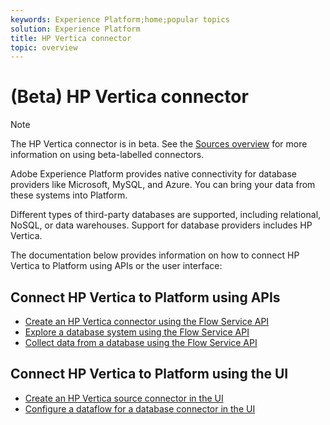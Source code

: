 ```yaml
---
keywords: Experience Platform;home;popular topics
solution: Experience Platform
title: HP Vertica connector
topic: overview
---
```


# (Beta) HP Vertica connector

>[!NOTE]
>The HP Vertica connector is in beta. See the [Sources overview](../../home.md#terms-and-conditions) for more information on using beta-labelled connectors.

Adobe Experience Platform provides native connectivity for database providers like Microsoft, MySQL, and Azure. You can bring your data from these systems into Platform.

Different types of third-party databases are supported, including relational, NoSQL, or data warehouses. Support for database providers includes HP Vertica.

The documentation below provides information on how to connect HP Vertica to Platform using APIs or the user interface:

## Connect HP Vertica to Platform using APIs

- [Create an HP Vertica connector using the Flow Service API](../../tutorials/api/create/databases/hp-vertica.md)
- [Explore a database system using the Flow Service API](../../tutorials/api/explore/database-nosql.md)
- [Collect data from a database using the Flow Service API](../../tutorials/api/collect/database-nosql.md)

## Connect HP Vertica to Platform using the UI

- [Create an HP Vertica source connector in the UI](../../tutorials/ui/create/databases/hp-vertica.md)
- [Configure a dataflow for a database connector in the UI](../../tutorials/ui/dataflow/databases.md)